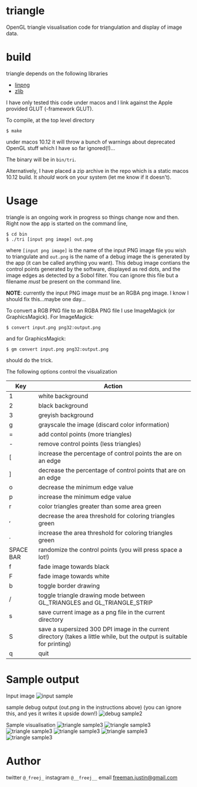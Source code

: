 # triangle
OpenGL triangle visualisation code for triangulation and display of image data.

# build
triangle depends on the following libraries
- [linpng](http://www.libpng.org/pub/png/libpng.html)
- [zlib](http://www.zlib.net/)

I have only tested this code under macos and I link against the Apple provided GLUT (-framework GLUT).

To compile, at the top level directory
```
$ make
```
under macos 10.12 it will throw a bunch of warnings about deprecated OpenGL stuff which I have so far ignored(!)...

The binary will be in `bin/tri`.

Alternatively, I have placed a zip archive in the repo which is a static macos 10.12 build. It *should* work on your system (let me know if it doesn't).

# Usage
triangle is an ongoing work in progress so things change now and then. Right now the app is started on the command line,
```
$ cd bin
$ ./tri [input png image] out.png
```
where `[input png image]` is the name of the input PNG image file you wish to triangulate and `out.png` is the name of a debug image the is generated by the app (it can be called anything you want). This debug image contians the control points generated by the software, displayed as red dots, and the image edges as detected by a Sobol filter. You can ignore this file but a filename *must* be present on the command line.

__NOTE__: currently the input PNG image _must_ be an RGBA png image. I know I should fix this...maybe one day...

To convert a RGB PNG file to an RGBA PNG file I use ImageMagick (or GraphicsMagick). For ImageMagick:
```
$ convert input.png png32:output.png
```
and for GraphicsMagick:
```
$ gm convert input.png png32:output.png
```
should do the trick.

The following options control the visualization

| Key | Action          |
| ------------- | ----------- |
| 1 | white background |
| 2 | black background |
| 3 | greyish background |
| g | grayscale the image (discard color information) |
| = | add contol points (more triangles) |
| - | remove control points (less triangles) |
| [ | increase the percentage of control points the are on an edge|
| ] | decrease the percentage of control points that are on an edge|
| o | decrease the minimum edge value |
| p | increase the minimum edge value |
| r | color triangles greater than some area green |
| , | decrease the area threshold for coloring triangles green  |
| . | increase the area threshold for coloring triangles green |
| SPACE BAR | randomize the control points (you will press space a lot!) |
| f | fade image towards black |
| F | fade image towards white|
| b | toggle border drawing |
| / | toggle triangle drawing mode between GL_TRIANGLES and GL_TRIANGLE_STRIP |
| s | save current image as a png file in the current directory |
| S | save a supersized 300 DPI image in the current directory (takes a little while, but the output is suitable for printing)|
| q | quit |

# Sample output
Input image
![input sample](https://raw.github.com/freemanjustin/triangle/master/bin/zooey.png)

sample debug output (out.png in the instructions above) (you can ignore this, and yes it writes it upside down!)
![debug sample2](https://raw.github.com/freemanjustin/triangle/master/bin/debug.png)

Sample visualisation
![triangle sample3](https://raw.github.com/freemanjustin/triangle/master/bin/sample1.png)
![triangle sample3](https://raw.github.com/freemanjustin/triangle/master/bin/sample2.png)
![triangle sample3](https://raw.github.com/freemanjustin/triangle/master/bin/sample3.png)
![triangle sample3](https://raw.github.com/freemanjustin/triangle/master/bin/sample4.png)
![triangle sample3](https://raw.github.com/freemanjustin/triangle/master/bin/sample5.png)
![triangle sample3](https://raw.github.com/freemanjustin/triangle/master/bin/sample6.png)

# Author
twitter `@_freej_`
instagram `@__freej__`
email freeman.justin@gmail.com
